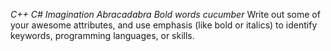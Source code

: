 *C++*
_C#_
*Imagination*
_Abracadabra *Bold words* cucumber_
Write out some of your awesome attributes, and use emphasis (like bold or italics) to identify keywords, programming languages, or skills. 
